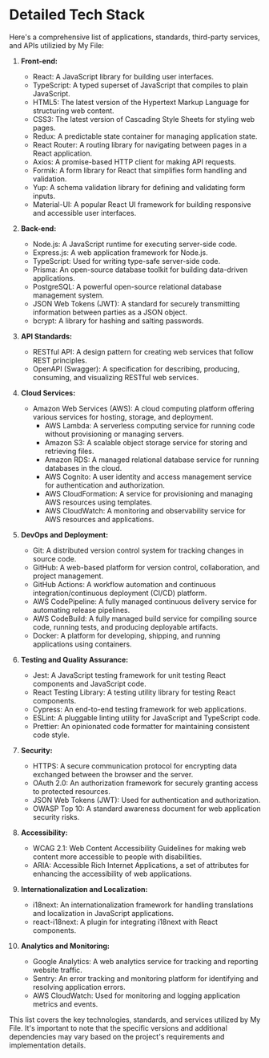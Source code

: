 # Detailed Tech Stack

Here's a comprehensive list of applications, standards, third-party services, and APIs utilizied by My File:

1. **Front-end:**

   - React: A JavaScript library for building user interfaces.
   - TypeScript: A typed superset of JavaScript that compiles to plain JavaScript.
   - HTML5: The latest version of the Hypertext Markup Language for structuring web content.
   - CSS3: The latest version of Cascading Style Sheets for styling web pages.
   - Redux: A predictable state container for managing application state.
   - React Router: A routing library for navigating between pages in a React application.
   - Axios: A promise-based HTTP client for making API requests.
   - Formik: A form library for React that simplifies form handling and validation.
   - Yup: A schema validation library for defining and validating form inputs.
   - Material-UI: A popular React UI framework for building responsive and accessible user interfaces.

2. **Back-end:**

   - Node.js: A JavaScript runtime for executing server-side code.
   - Express.js: A web application framework for Node.js.
   - TypeScript: Used for writing type-safe server-side code.
   - Prisma: An open-source database toolkit for building data-driven applications.
   - PostgreSQL: A powerful open-source relational database management system.
   - JSON Web Tokens (JWT): A standard for securely transmitting information between parties as a JSON object.
   - bcrypt: A library for hashing and salting passwords.

3. **API Standards:**

   - RESTful API: A design pattern for creating web services that follow REST principles.
   - OpenAPI (Swagger): A specification for describing, producing, consuming, and visualizing RESTful web services.

4. **Cloud Services:**

   - Amazon Web Services (AWS): A cloud computing platform offering various services for hosting, storage, and deployment.
     - AWS Lambda: A serverless computing service for running code without provisioning or managing servers.
     - Amazon S3: A scalable object storage service for storing and retrieving files.
     - Amazon RDS: A managed relational database service for running databases in the cloud.
     - AWS Cognito: A user identity and access management service for authentication and authorization.
     - AWS CloudFormation: A service for provisioning and managing AWS resources using templates.
     - AWS CloudWatch: A monitoring and observability service for AWS resources and applications.

5. **DevOps and Deployment:**

   - Git: A distributed version control system for tracking changes in source code.
   - GitHub: A web-based platform for version control, collaboration, and project management.
   - GitHub Actions: A workflow automation and continuous integration/continuous deployment (CI/CD) platform.
   - AWS CodePipeline: A fully managed continuous delivery service for automating release pipelines.
   - AWS CodeBuild: A fully managed build service for compiling source code, running tests, and producing deployable artifacts.
   - Docker: A platform for developing, shipping, and running applications using containers.

6. **Testing and Quality Assurance:**

   - Jest: A JavaScript testing framework for unit testing React components and JavaScript code.
   - React Testing Library: A testing utility library for testing React components.
   - Cypress: An end-to-end testing framework for web applications.
   - ESLint: A pluggable linting utility for JavaScript and TypeScript code.
   - Prettier: An opinionated code formatter for maintaining consistent code style.

7. **Security:**

   - HTTPS: A secure communication protocol for encrypting data exchanged between the browser and the server.
   - OAuth 2.0: An authorization framework for securely granting access to protected resources.
   - JSON Web Tokens (JWT): Used for authentication and authorization.
   - OWASP Top 10: A standard awareness document for web application security risks.

8. **Accessibility:**

   - WCAG 2.1: Web Content Accessibility Guidelines for making web content more accessible to people with disabilities.
   - ARIA: Accessible Rich Internet Applications, a set of attributes for enhancing the accessibility of web applications.

9. **Internationalization and Localization:**

   - i18next: An internationalization framework for handling translations and localization in JavaScript applications.
   - react-i18next: A plugin for integrating i18next with React components.

10. **Analytics and Monitoring:**
    - Google Analytics: A web analytics service for tracking and reporting website traffic.
    - Sentry: An error tracking and monitoring platform for identifying and resolving application errors.
    - AWS CloudWatch: Used for monitoring and logging application metrics and events.

This list covers the key technologies, standards, and services utilized by My File. It's important to note that the specific versions and additional dependencies may vary based on the project's requirements and implementation details.
